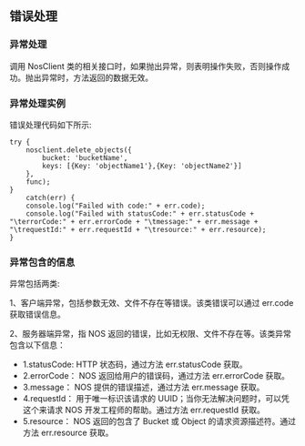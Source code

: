 ## 错误处理

### 异常处理

调用 NosClient 类的相关接口时，如果抛出异常，则表明操作失败，否则操作成功。抛出异常时，方法返回的数据无效。

### 异常处理实例

错误处理代码如下所示:

    try {
        nosclient.delete_objects({
            bucket: 'bucketName',
            keys: [{Key: 'objectName1'},{Key: 'objectName2'}]
        },
        func);
    }
        catch(err) {
        console.log("Failed with code:" + err.code);
        console.log("Failed with statusCode:" + err.statusCode + "\terrorCode:" + err.errorCode + "\tmessage:" + err.message + "\trequestId:" + err.requestId + "\tresource:" + err.resource);
    }

### 异常包含的信息

异常包括两类:

1、客户端异常，包括参数无效、文件不存在等错误。该类错误可以通过 err.code 获取错误信息。

2、服务器端异常，指 NOS 返回的错误，比如无权限、文件不存在等。该类异常包含以下信息：

* 1.statusCode: HTTP 状态码，通过方法 err.statusCode 获取。
* 2.errorCode： NOS 返回给用户的错误码，通过方法 err.errorCode 获取。
* 3.message： NOS 提供的错误描述，通过方法 err.message 获取。
* 4.requestId： 用于唯一标识该请求的 UUID；当你无法解决问题时，可以凭这个来请求 NOS 开发工程师的帮助。通过方法 err.requestId 获取。
* 5.resource： NOS 返回的包含了 Bucket 或 Object 的请求资源描述符。通过方法 err.resource 获取。
